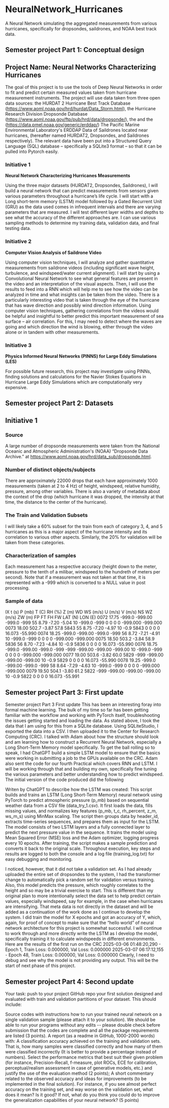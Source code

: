 # NeuralNetwork_Hurricanes
A Neural Network simulating the aggregated measurements from various hurricanes, specifically for dropsondes, saildrones, and NOAA best track data.

## Semester project Part 1: Conceptual design
## Project Name: Neural Networks Characterizing Hurricanes

The goal of this project is to use the tools of Deep Neural Networks in order to fit and predict certain measured values taken from hurricane measurement instruments. The project will use data taken from three open data sources: the HURDAT 2 Hurricane Best Track Database (https://www.aoml.noaa.gov/hrd/hurdat/Data_Storm.html),  the Hurricane Research Division Dropsonde Database (https://www.aoml.noaa.gov/ftp/pub/hrd/data/dropsonde/), the and the (https://data.pmel.noaa.gov/generic/erddap/) The Pacific Marine Environmental Laboratory's ERDDAP Data of Saildrones located near hurricanes, (hereafter named HURDAT2, Dropsondes, and Saildrones respectively). The relevant data have been put into a Structured Query Language (SQL) database – specifically a SQLite3 format – so that it can be pulled into Pytorch easily. 

### Initiative 1
**Neural Network Characterizing Hurricanes Measurements**

Using the three major datasets (HURDAT2, Dropsondes, Saildrones), I will build a neural network that can predict measurements from sensors given various parameters throughout a hurricane’s life cycle. I will start with a Long short-term memory (LSTM) model followed by a Gated Recurrent Unit (GRU) as the data used comes in infrequent intervals and there are varying parameters that are measured.  I will test different layer widths and depths to see what the accuracy of the different approaches are.  I can use various sampling methods to determine my training data, validation data, and final testing data.

### Initiative 2
**Computer Vision Analysis of Saildrone Video**

Using computer vision techniques, I will analyze and gather quantitative measurements from saildrone videos (including significant wave height, turbulence, and windspeed/water current alignment). I will start by using a Convolutional Neural Network to see what general features are present in the video and an interpretation of the visual aspects. Then, I will use the results to feed into a RNN which will help me to see how the video can be analyzed in time and what insights can be taken from the video. There is a particularly interesting video that is taken through the eye of the hurricane that has wave direction and possibly wind direction information.  Using computer vision techniques, gathering correlations from the videos would be helpful and insightful to better predict this important measurement of sea surface – air correlation. For this, I may need to detect where the waves are going and which direction the wind is blowing, either through the video alone or in tandem with other measurements.

### Initiative 3
**Physics Informed Neural Networks (PINNS) for Large Eddy Simulations (LES)**

For possible future research, this project may investigate using PINNs, finding solutions and calculations for the Navier Stokes Equations in Hurricane Large Eddy Simulations which are computationally very expensive.

## Semester project Part 2: Datasets
## Initiative 1
### Source
A large number of dropsonde measurements were taken from the National Oceanic and Atmospheric Administration's (NOAA) “Dropsonde Data Archive.”  at https://www.aoml.noaa.gov/hrd/data_sub/dropsonde.html. 
### Number of distinct objects/subjects 
There are approximately 22000 drops that each have approximately 1000 measurements (taken at 2 to 4 Hz) of height, windspeed, relative humidity, pressure, among other variables. There is also a variety of metadata about the context of the drop (which hurricane it was dropped, the intensity at that time, the distance to the center of the hurricane).
### The Train and Validation Subsets
I will likely take a 60% subset for the train from each of category 3, 4, and 5 hurricanes as this is a major aspect of the hurricane intensity and its correlation to various other aspects. Similarly, the 20% for validation will be taken from these categories.
### Characterization of samples
Each measurement has a respective accuracy (height down to the meter, pressure to the tenth of a milibar, windspeed to the hundreth of meters per second). Note that if a measurement was not taken at that time, it is represented with a -999 which is converted to a NULL value in post processing.
### Sample of data
IX      t (s)  P (mb)    T (C)    RH (%)  Z (m)   WD    WS (m/s)   U (m/s)   V (m/s)  NS  WZ (m/s)  ZW (m)   FP  FT  FH  FW    LAT (N)   LON (E)
0072   17.75  -999.0   -999.00   -999.0    -999    55     8.79     -7.20     -5.04    10  -999.0    -999     0   0   0   0    -999.000  -999.000
0073   18.00   502.7     -3.87     57.8    5843    55     8.75     -7.20     -4.97    10    -0.9    5843     0   0   0   0      16.073   -55.990
0074   18.25  -999.0   -999.00   -999.0    -999    56     8.72     -7.21     -4.91    10  -999.0    -999     0   0   0   0    -999.000  -999.000
0075   18.50   503.2     -3.84     58.9    5836    56     8.70     -7.23     -4.84    10    -0.9    5836     0   0   0   0      16.073   -55.990
0076   18.75  -999.0   -999.00   -999.0    -999  -999  -999.00   -999.00   -999.00    10  -999.0    -999     0   0   0   0    -999.000  -999.000
0077   19.00   503.6     -3.82     60.0    5829  -999  -999.00   -999.00   -999.00    10    -0.9    5829     0   0   0   0      16.073   -55.990
0078   19.25  -999.0   -999.00   -999.0    -999    58     8.64     -7.29     -4.63    10  -999.0    -999     0   0   0   0    -999.000  -999.000
0079   19.50   504.1     -3.80     61.2    5822  -999  -999.00   -999.00   -999.00    10    -0.9    5822     0   0   0   0      16.073   -55.991

## Semester project Part 3: First update

Semester project Part 3 First update
This has been an interesting foray into formal machine learning. The bulk of my time so far has been getting familiar with the workflow and working with PyTorch itself, troubleshooting the issues getting started and loading the data. As stated above, I took the data that I am using for this from a SQLite database. Using SQLiteStudio, I exported the data into a CSV.  I then uploaded it to the Center for Research Computing (CRC). I talked with Adam about how the structure should look and am learning how to construct a Recurrent Neural Network, especially a Long Short-Term Memory model specifically. To get the ball rolling so to speak, I had ChatGPT build a simple LSTM model to ensure that the basics were working in submitting a job to the GPUs available on the CRC. Adam also sent the code for our fourth Practical which covers RNN and LSTM. I will be working through that and building my own, specifically fine tuning the various parameters and better understanding how to predict windspeed. The initial version of the code produced did the following

Writen by ChatGPT to describe how the LSTM was created:
This script builds and trains an LSTM (Long Short-Term Memory) neural network using PyTorch to predict atmospheric pressure (p_mb) based on sequential weather data from a CSV file (data_try_1.csv). It first loads the data, fills missing values, and normalizes key features (p_mb, t_c, rh_percent, z_m, ws_m_s) using MinMax scaling. The script then groups data by header_id, extracts time-series sequences, and prepares them as input for the LSTM. The model consists of two LSTM layers and a fully connected layer to predict the next pressure value in the sequence. It trains the model using Mean Squared Error (MSE) loss and the Adam optimizer, logging progress every 10 epochs. After training, the script makes a sample prediction and converts it back to the original scale. Throughout execution, key steps and results are logged to both the console and a log file (training_log.txt) for easy debugging and monitoring.

I noticed, however, that it did not take a validation set. As I had already uploaded the entire set of dropsondes to the system, I had the transformer change to automatically pick a random set for validation versus training. Also, this model predicts the pressure, which roughly correlates to the height and so may be a trivial exercise to start.  This is different than my original plan to more intentionally select the data set to help predict certain values, especially windspeed, say for example, in the case when hurricanes are intensifying.  That meta data is not directly in the dataset and will be added as a continuation of the work done as I continue to develop the system.  I did train the model for X epochs and got an accuracy of Y, which, again, for proof of concept to make sure that the “hello world” of neural network architecture for this project is somewhat successful. I will continue to work through and more directly write the LSTM as I develop the model, specifically training it to calculate windspeeds in different environments.  
Here are the results of the first run on the CRC
2025-03-06 01:48:20,290 - Epoch 1, Train Loss: 0.000000, Val Loss: 0.000000
2025-03-07 06:17:12,155 - Epoch 48, Train Loss: 0.000000, Val Loss: 0.000000
Clearly, I need to debug and see why the model is not providing any output.  This will be the start of next phase of this project.

## Semester project Part 4: Second update

Your task: push to your project GitHub repo your first solution designed and evaluated with train and validation partitions of your dataset. This should include:

Source codes with instructions how to run your trained neural network on a single validation sample (please attach it to your solution). We should be able to run your programs without any edits -- please double check before submission that the codes are complete and all the package requirements are listed (3 points).
A report (as a readme in GitHub, 1000-2000 words) with:
A classification accuracy achieved on the training and validation sets. That is, how many samples were classified correctly and how many of them were classified incorrectly (It is better to provide a percentage instead of numbers). Select the performance metrics that best suit their given problem (for instance, Precision-Recall, f-measure, plot ROCs, ECE for calibration, perceptual/realism assessment in case of generative models, etc.) and justify the use of the evaluation method (2 points);
A short commentary related to the observed accuracy and ideas for improvements (to be implemented in the final solution). For instance, if you see almost perfect accuracy on the training set, and way worse on the validation set, what does it mean? Is it good? If not, what do you think you could do to improve the generalization capabilities of your neural network? (5 points)
